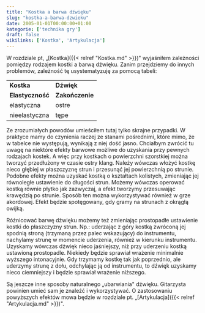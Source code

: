 ```yaml
---
title: "Kostka a barwa dźwięku"
slug: "kostka-a-barwa-dzwieku"
date: 2005-01-01T00:00:00+01:00
kategorie: ['technika gry']
draft: false
wikilinks: ['Kostka', 'Artykulacja']
---
```

W rozdziale pt, „[Kostka]({{< relref "Kostka.md" >}})" wyjaśniłem zależności
pomiędzy rodzajem kostki a barwą dźwięku. Zanim przejdziemy do innych
problemów, zależność tę usystematyzuję za pomocą tabeli:

|                  |                 |
| ---------------- | --------------- |
| **Kostka**       | **Dźwięk**      |
| **Elastyczność** | **Zakończenie** |
| elastyczna       | ostre           |
| nieelastyczna    | tępe            |

Ze zrozumiałych powodów umieściłem tutaj tylko skrajne przypadki. W
praktyce mamy do czynienia raczej ze stanami pośrednimi, które mimo, że
w tabelce nie występują, wynikają z niej dość jasno. Chciałbym zwrócić
tu uwagę na niektóre efekty barwowe możliwe do uzyskania przy pewnych
rodzajach kostek. A więc przy kostkach o powierzchni szorstkiej można
tworzyć przedłużony w czasie ostry klang. Należy wówczas włożyć kostkę
nieco głębiej w płaszczyznę strun i przesunąć jej powierzchnią po
strunie. Podobne efekty można uzyskać kostką o kształtach kolistych,
zmieniając jej równoległe ustawienie do długości strun. Możemy wówczas
operować kostką równie płytko jak zazwyczaj, a efekt tworzymy
przesuwając krawędzią po strunie. Sposób ten można wykorzystywać
również w grze akordowej. Efekt będzie spotęgowany, gdy gramy na
strunach z okrągłą owijką.

Różnicować barwę dźwięku możemy też zmieniając prostopadłe ustawienie
kostki do płaszczyzny strun. Np.: uderzając z góry kostką zwróconą jej
spodnią stroną (trzymaną przez palec wskazujący) do instrumentu,
nachylamy strunę w momencie uderzenia, również w kierunku instrumentu.
Uzyskamy wówczas dźwięk nieco jaśniejszy, niż przy uderzeniu kostką
ustawioną prostopadle. Niekiedy będzie sprawiał wrażenie minimalnie
wyższego intonacyjnie. Gdy trzymamy kostkę tak jak poprzednio, ale
uderzymy strunę z dołu, odchylając ją od instrumentu, to dźwięk uzyskamy
nieco ciemniejszy i będzie sprawiał wrażenie niższego.

Są jeszcze inne sposoby naturalnego „ubarwiania" dźwięku. Gitarzysta
powinien umieć sam je znaleźć i wykorzystywać. O zastosowaniu powyższych
efektów mowa będzie w rozdziale pt.
„[Artykulacja]({{< relref "Artykulacja.md" >}})".


